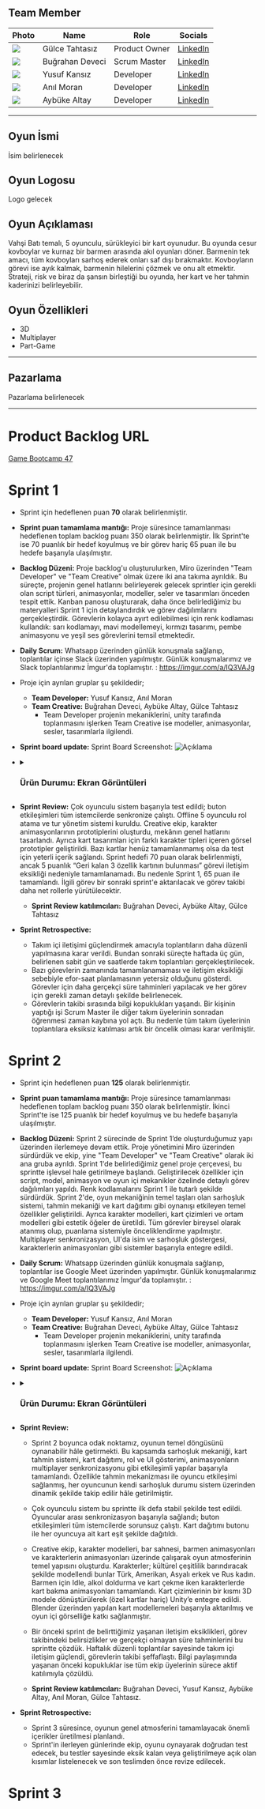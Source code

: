 
## Team Member

| Photo | Name                | Role          | Socials                                                                                   |
|-------|---------------------|---------------|-------------------------------------------------------------------------------------------|
| ![](https://yourdomain.com/burak.jpg) | Gülce Tahtasız | Product Owner  |[LinkedIn](https://www.linkedin.com/in/gülce-tahtasız-528834254/)
| ![](https://yourdomain.com/burak.jpg) | Buğrahan Deveci | Scrum Master  |[LinkedIn](https://www.linkedin.com/in/bghrndvc/)
| ![](https://yourdomain.com/burak.jpg) | Yusuf Kansız | Developer  |[LinkedIn](https://www.linkedin.com/in/yusuf-kans%C4%B1z?utm_source=share&utm_campaign=share_via&utm_content=profile&utm_medium=android_app)
| ![](https://yourdomain.com/burak.jpg) | Anıl Moran | Developer  |[LinkedIn](https://www.linkedin.com/in/an%C4%B1l-moran-a1a736339/)
| ![](https://yourdomain.com/burak.jpg) | Aybüke Altay | Developer  |[LinkedIn](https://www.linkedin.com/in/aybüke-altay-a22736344/)


---

## Oyun İsmi
İsim belirlenecek


## Oyun Logosu

Logo gelecek


## Oyun Açıklaması

Vahşi Batı temalı, 5 oyunculu, sürükleyici bir kart oyunudur. Bu oyunda cesur kovboylar ve kurnaz bir barmen arasında akıl oyunları döner. Barmenin tek amacı, tüm kovboyları sarhoş ederek onları saf dışı bırakmaktır. Kovboyların görevi ise ayık kalmak, barmenin hilelerini çözmek ve onu alt etmektir. Strateji, risk ve biraz da şansın birleştiği bu oyunda, her kart ve her tahmin kaderinizi belirleyebilir.


## Oyun Özellikleri
-  3D
-  Multiplayer
-  Part-Game

---

## Pazarlama

  Pazarlama belirlenecek

---
# Product Backlog URL

[Game Bootcamp 47](https://miro.com/app/board/uXjVIjOALLs=/)

# Sprint 1
- Sprint için hedeflenen puan **70** olarak belirlenmiştir.
- **Sprint puan tamamlama mantığı:** Proje süresince tamamlanması hedeflenen toplam backlog puanı 350 olarak belirlenmiştir. İlk Sprint'te ise 70 puanlık bir hedef koyulmuş ve bir görev hariç 65 puan ile bu hedefe başarıyla ulaşılmıştır.
- **Backlog Düzeni:** Proje backlog'u oluşturulurken, Miro üzerinden "Team Developer" ve "Team Creative" olmak üzere iki ana takıma ayrıldık. Bu süreçte, projenin genel hatlarını belirleyerek gelecek sprintler için gerekli olan script türleri, animasyonlar, modeller, seler ve tasarımları önceden tespit ettik. Kanban panosu oluşturarak, daha önce belirlediğimiz bu materyalleri Sprint 1 için detaylandırdık ve görev dağılımlarını gerçekleştirdik. Görevlerin kolayca ayırt edilebilmesi için renk kodlaması kullandık: sarı kodlamayı, mavi modellemeyi, kırmızı tasarımı, pembe animasyonu ve yeşil ses görevlerini temsil etmektedir. 
- **Daily Scrum:** Whatsapp üzerinden günlük konuşmala sağlanıp, toplantılar içinse Slack üzerinden yapılmıştır. Günlük konuşmalarımız ve Slack toplantılarımız İmgur'da toplamıştır. : https://imgur.com/a/IQ3VAJg
- Proje için ayrılan gruplar şu şekildedir;
  +   **Team Developer:** Yusuf Kansız, Anıl Moran
  +   **Team Creative:** Buğrahan Deveci, Aybüke Altay, Gülce Tahtasız
      + Team Developer projenin mekaniklerini, unity tarafında toplanmasını işlerken Team Creative ise modeller, animasyonlar, sesler, tasarımlarla ilgilendi.
- **Sprint board update:** Sprint Board Screenshot: ![Açıklama](Project_Management/Sprint1/miro.png)
- <details> <summary><h3>Ürün Durumu: Ekran Görüntüleri</h3></summary>
  
   ![Screenshot](Project_Management/Sprint1/kart.jpeg)
   ![Screenshot](Project_Management/Sprint1/modelgörsel.jpeg)
   ![Screenshot](Project_Management/Sprint1/multi.png)
   ![Screenshot](Project_Management/Sprint1/rol.jpeg)
   ![Screenshot](Project_Management/Sprint1/unity.png)
  </details>
  
- **Sprint Review:** Çok oyunculu sistem başarıyla test edildi; buton etkileşimleri tüm istemcilerde senkronize çalıştı. Offline 5 oyunculu rol atama ve tur yönetim sistemi kuruldu. Creative ekip, karakter animasyonlarının prototiplerini oluşturdu, mekânın genel hatlarını tasarlandı. Ayrıca kart tasarımları için farklı karakter tipleri içeren görsel prototipler geliştirildi. Bazı kartlar henüz tamamlanmamış olsa da test için yeterli içerik sağlandı. Sprint hedefi 70 puan olarak belirlenmişti, ancak 5 puanlık “Geri kalan 3 özellik kartının bulunması” görevi iletişim eksikliği nedeniyle tamamlanamadı. Bu nedenle Sprint 1, 65 puan ile tamamlandı.
İlgili görev bir sonraki sprint'e aktarılacak ve görev takibi daha net rollerle yürütülecektir.
  + **Sprint Review katılımcıları:** Buğrahan Deveci, Aybüke Altay, Gülce Tahtasız
- **Sprint Retrospective:**
  - Takım içi iletişimi güçlendirmek amacıyla toplantıların daha düzenli yapılmasına karar verildi. Bundan sonraki süreçte haftada üç gün, belirlenen sabit gün ve saatlerde takım toplantıları gerçekleştirilecek.
  - Bazı görevlerin zamanında tamamlanamaması ve iletişim eksikliği sebebiyle efor-saat planlamasının yetersiz olduğunu gösterdi. Görevler için daha gerçekçi süre tahminleri yapılacak ve her görev için gerekli zaman detaylı şekilde belirlenecek.
  - Görevlerin takibi sırasında bilgi kopuklukları yaşandı. Bir kişinin yaptığı işi Scrum Master ile diğer takım üyelerinin sonradan öğrenmesi zaman kaybına yol açtı. Bu nedenle tüm takım üyelerinin toplantılara eksiksiz katılması artık bir öncelik olması karar verilmiştir.

# Sprint 2
- Sprint için hedeflenen puan **125** olarak belirlenmiştir.
- **Sprint puan tamamlama mantığı:** Proje süresince tamamlanması hedeflenen toplam backlog puanı 350 olarak belirlenmiştir. İkinci Sprint'te ise 125 puanlık bir hedef koyulmuş ve bu hedefe başarıyla ulaşılmıştır.
- **Backlog Düzeni:** Sprint 2 sürecinde de Sprint 1’de oluşturduğumuz yapı üzerinden ilerlemeye devam ettik. Proje yönetimini Miro üzerinden sürdürdük ve ekip, yine "Team Developer" ve "Team Creative" olarak iki ana gruba ayrıldı. Sprint 1'de belirlediğimiz genel proje çerçevesi, bu sprintte işlevsel hale getirilmeye başlandı. Geliştirilecek özellikler için script, model, animasyon ve oyun içi mekanikler özelinde detaylı görev dağılımları yapıldı. Renk kodlamalarını Sprint 1 ile tutarlı şekilde sürdürdük. Sprint 2'de, oyun mekaniğinin temel taşları olan sarhoşluk sistemi, tahmin mekaniği ve kart dağıtımı gibi oynanışı etkileyen temel özellikler geliştirildi. Ayrıca karakter modelleri, kart çizimleri ve ortam modelleri gibi estetik öğeler de üretildi. Tüm görevler bireysel olarak atanmış olup, puanlama sistemiyle önceliklendirme yapılmıştır. Multiplayer senkronizasyon, UI'da isim ve sarhoşluk göstergesi, karakterlerin animasyonları gibi sistemler başarıyla entegre edildi.
- **Daily Scrum:** Whatsapp üzerinden günlük konuşmala sağlanıp, toplantılar ise Google Meet üzerinden yapılmıştır. Günlük konuşmalarımız ve Google Meet toplantılarımız İmgur'da toplamıştır. : https://imgur.com/a/IQ3VAJg
- Proje için ayrılan gruplar şu şekildedir;
  +   **Team Developer:** Yusuf Kansız, Anıl Moran
  +   **Team Creative:** Buğrahan Deveci, Aybüke Altay, Gülce Tahtasız
      + Team Developer projenin mekaniklerini, unity tarafında toplanmasını işlerken Team Creative ise modeller, animasyonlar, sesler, tasarımlarla ilgilendi.
- **Sprint board update:** Sprint Board Screenshot: ![Açıklama](Project_Management/Sprint2/miro2.png)
- <details> <summary><h3>Ürün Durumu: Ekran Görüntüleri</h3></summary>
  
   ![Screenshot](Project_Management/Sprint2/1deste.png)
   ![Screenshot](Project_Management/Sprint2/2deste.png)
   ![Screenshot](Project_Management/Sprint2/3deste.png)
   ![Screenshot](Project_Management/Sprint2/amerikan.png)
   ![Screenshot](Project_Management/Sprint2/rus.png)
   ![Screenshot](Project_Management/Sprint2/türk.png)
   ![Screenshot](Project_Management/Sprint2/çinli.png)
   ![Screenshot](Project_Management/Sprint2/barmen.png)
   ![Screenshot](Project_Management/Sprint2/bar.png)
   ![Screenshot](Project_Management/Sprint2/bargelismis.png)
   ![Screenshot](Project_Management/Sprint2/barmenbakıs.jpg)
   ![Screenshot](Project_Management/Sprint2/ic.png)
   ![Screenshot](Project_Management/Sprint2/dis.png)
   ![Screenshot](Project_Management/Sprint2/kartlar.png)
   ![Screenshot](Project_Management/Sprint2/oyncu1.jpg)
   ![Screenshot](Project_Management/Sprint2/oyuncu2.jpg)
  
  </details>
  
- **Sprint Review:**
  + Sprint 2 boyunca odak noktamız, oyunun temel döngüsünü oynanabilir hâle getirmekti. Bu kapsamda sarhoşluk mekaniği, kart tahmin sistemi, kart dağıtımı, rol ve UI gösterimi, animasyonların multiplayer senkronizasyonu gibi etkileşimli yapılar başarıyla tamamlandı. Özellikle tahmin mekanizması ile oyuncu etkileşimi sağlanmış, her oyuncunun kendi sarhoşluk durumu sistem üzerinden dinamik şekilde takip edilir hâle getirilmiştir.

  + Çok oyunculu sistem bu sprintte ilk defa stabil şekilde test edildi. Oyuncular arası senkronizasyon başarıyla sağlandı; buton etkileşimleri tüm istemcilerde sorunsuz çalıştı. Kart dağıtımı butonu ile her oyuncuya ait kart eşit şekilde dağıtıldı.

  + Creative ekip, karakter modelleri, bar sahnesi, barmen animasyonları ve karakterlerin animasyonları üzerinde çalışarak oyun atmosferinin temel yapısını oluşturdu. Karakterler; kültürel çeşitlilik barındıracak şekilde modellendi bunlar Türk, Amerikan, Asyalı erkek ve Rus kadın. Barmen için Idle, alkol doldurma ve kart çekme iken karakterlerde kart bakma animasyonları tamamlandı. Kart çizimlerinin bir kısmı 3D modele dönüştürülerek (özel kartlar hariç) Unity’e entegre edildi. Blender üzerinden yapılan kart modellemeleri başarıyla aktarılmış ve oyun içi görselliğe katkı sağlanmıştır.
  + Bir önceki sprint de belirttiğimiz yaşanan iletişim eksiklikleri, görev takibindeki belirsizlikler ve gerçekçi olmayan süre tahminlerini bu sprintte çözdük. Haftalık düzenli toplantılar sayesinde takım içi iletişim güçlendi, görevlerin takibi şeffaflaştı. Bilgi paylaşımında yaşanan önceki kopukluklar ise tüm ekip üyelerinin sürece aktif katılımıyla çözüldü.
  + **Sprint Review katılımcıları:** Buğrahan Deveci, Yusuf Kansız, Aybüke Altay, Anıl Moran, Gülce Tahtasız.
- **Sprint Retrospective:**
  - Sprint 3 süresince, oyunun genel atmosferini tamamlayacak önemli içerikler üretilmesi planlandı.
  - Sprint'in ilerleyen günlerinde ekip, oyunu oynayarak doğrudan test edecek, bu testler sayesinde eksik kalan veya geliştirilmeye açık olan kısımlar listelenecek ve son teslimden önce revize edilecek.

# Sprint 3
